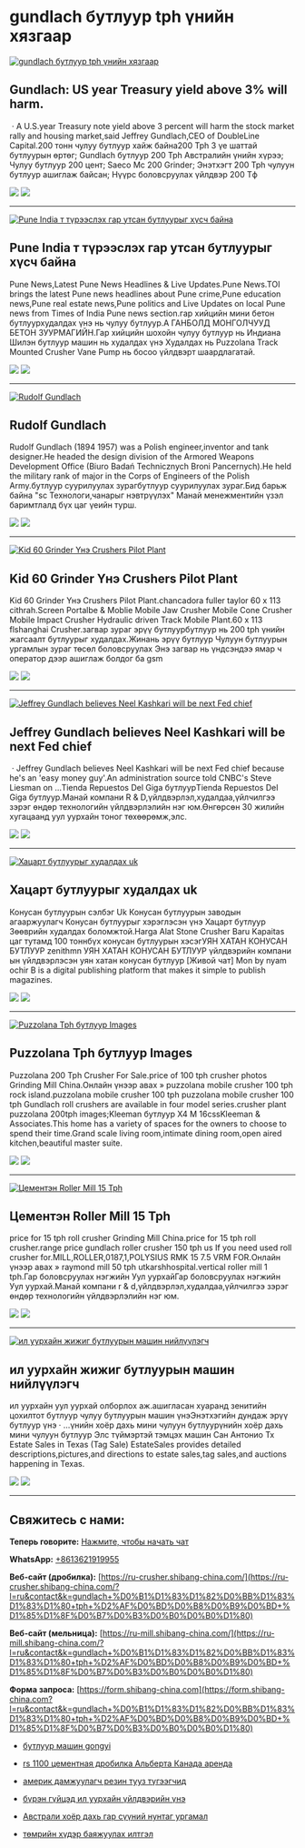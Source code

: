 # gundlach бутлуур tph үнийн хязгаар

<a href="https://swt.shibang-china.com/?l=ru&img&k=gundlach+%D0%B1%D1%83%D1%82%D0%BB%D1%83%D1%83%D1%80+tph+%D2%AF%D0%BD%D0%B8%D0%B9%D0%BD+%D1%85%D1%8F%D0%B7%D0%B3%D0%B0%D0%B0%D1%80" target="_blank">![gundlach бутлуур tph үнийн хязгаар](http://static.shibang-china.com/all-800x300/32.jpg)</a>

## Gundlach: US year Treasury yield above 3% will harm.
&nbsp;&#0183;&#32;A U.S.year Treasury note yield above 3 percent will harm the stock market rally and housing market,said Jeffrey Gundlach,CEO of DoubleLine Capital.200 тонн чулуу бутлуур хайж байна200 Tph 3 үе шаттай бутлуурын өртөг; Gundlach бутлуур 200 Tph Австралийн үнийн хүрээ; Чулуу бутлуур 200 цент; Saeco Mc 200 Grinder; Энэтхэгт 200 Tph чулуун бутлуур ашиглаж байсан; Нүүрс боловсруулах үйлдвэр 200 Tф


<a href="https://whatsapp.shibangsoft.com/WhatsApp.php" target="_blank" title="WhatsApp">![](http://static.shibang-china.com/icon/whatsapp.png)</a> <a href="https://swt.shibang-china.com/?l=ru&icon&k=gundlach+%D0%B1%D1%83%D1%82%D0%BB%D1%83%D1%83%D1%80+tph+%D2%AF%D0%BD%D0%B8%D0%B9%D0%BD+%D1%85%D1%8F%D0%B7%D0%B3%D0%B0%D0%B0%D1%80" target="_blank">![](http://static.shibang-china.com/icon/chat-ru.png)</a>

---

<a href="https://swt.shibang-china.com/?l=ru&img&k=gundlach+%D0%B1%D1%83%D1%82%D0%BB%D1%83%D1%83%D1%80+tph+%D2%AF%D0%BD%D0%B8%D0%B9%D0%BD+%D1%85%D1%8F%D0%B7%D0%B3%D0%B0%D0%B0%D1%80" target="_blank">![Pune India т түрээслэх гар утсан бутлуурыг хүсч байна](http://static.shibang-china.com/all-800x300/1089.jpg)</a>

## Pune India т түрээслэх гар утсан бутлуурыг хүсч байна
Pune News,Latest Pune News Headlines &amp; Live Updates.Pune News.TOI brings the latest Pune news headlines about Pune crime,Pune education news,Pune real estate news,Pune politics and Live Updates on local Pune news from Times of India Pune news section.гар хийцийн мини бетон бутлуурхудалдах үнэ нь чулуу бутлуур.А ГАНБОЛД МОНГОЛЧУУД БЕТОН ЗУУРМАГИЙН.Гар хийцийн шохойн чулуу бутлуур нь Индиана Шилэн бутлуур машин нь худалдах үнэ Худалдах нь Puzzolana Track Mounted Crusher Vane Pump нь босоо үйлдвэрт шаардлагатай.


<a href="https://whatsapp.shibangsoft.com/WhatsApp.php" target="_blank" title="WhatsApp">![](http://static.shibang-china.com/icon/whatsapp.png)</a> <a href="https://swt.shibang-china.com/?l=ru&icon&k=gundlach+%D0%B1%D1%83%D1%82%D0%BB%D1%83%D1%83%D1%80+tph+%D2%AF%D0%BD%D0%B8%D0%B9%D0%BD+%D1%85%D1%8F%D0%B7%D0%B3%D0%B0%D0%B0%D1%80" target="_blank">![](http://static.shibang-china.com/icon/chat-ru.png)</a>

---

<a href="https://swt.shibang-china.com/?l=ru&img&k=gundlach+%D0%B1%D1%83%D1%82%D0%BB%D1%83%D1%83%D1%80+tph+%D2%AF%D0%BD%D0%B8%D0%B9%D0%BD+%D1%85%D1%8F%D0%B7%D0%B3%D0%B0%D0%B0%D1%80" target="_blank">![Rudolf Gundlach](http://static.shibang-china.com/all-800x300/210.jpg)</a>

## Rudolf Gundlach
Rudolf Gundlach (1894 1957) was a Polish engineer,inventor and tank designer.He headed the design division of the Armored Weapons Development Office (Biuro Badań Technicznych Broni Pancernych).He held the military rank of major in the Corps of Engineers of the Polish Army.бутлуур суурилуулах зурагбутлуур суурилуулах зураг.Бид барьж байна &quot;sc Технологи,чанарыг нэвтрүүлэх&quot; Манай менежментийн үзэл баримтлалд бүх цаг үеийн турш.


<a href="https://whatsapp.shibangsoft.com/WhatsApp.php" target="_blank" title="WhatsApp">![](http://static.shibang-china.com/icon/whatsapp.png)</a> <a href="https://swt.shibang-china.com/?l=ru&icon&k=gundlach+%D0%B1%D1%83%D1%82%D0%BB%D1%83%D1%83%D1%80+tph+%D2%AF%D0%BD%D0%B8%D0%B9%D0%BD+%D1%85%D1%8F%D0%B7%D0%B3%D0%B0%D0%B0%D1%80" target="_blank">![](http://static.shibang-china.com/icon/chat-ru.png)</a>

---

<a href="https://swt.shibang-china.com/?l=ru&img&k=gundlach+%D0%B1%D1%83%D1%82%D0%BB%D1%83%D1%83%D1%80+tph+%D2%AF%D0%BD%D0%B8%D0%B9%D0%BD+%D1%85%D1%8F%D0%B7%D0%B3%D0%B0%D0%B0%D1%80" target="_blank">![Kid 60 Grinder Үнэ Crushers Pilot Plant](http://static.shibang-china.com/all-800x300/1339.jpg)</a>

## Kid 60 Grinder Үнэ Crushers Pilot Plant
Kid 60 Grinder Үнэ Crushers Pilot Plant.chancadora fuller taylor 60 x 113 cithrah.Screen Portalbe &amp; Moblie Mobile Jaw Crusher Mobile Cone Crusher Mobile Impact Crusher Hydraulic driven Track Mobile Plant.60 x 113 flshanghai Crusher.загвар зураг эрүү бутлуурбутлуур нь 200 tph үнийн жагсаалт бутлуурыг худалдах.Жинань эрүү бутлуур Чулуун бутлуурын ургамлын зураг төсөл боловсруулах Энэ загвар нь үндсэндээ ямар ч оператор дээр ашиглаж болдог ба gsm


<a href="https://whatsapp.shibangsoft.com/WhatsApp.php" target="_blank" title="WhatsApp">![](http://static.shibang-china.com/icon/whatsapp.png)</a> <a href="https://swt.shibang-china.com/?l=ru&icon&k=gundlach+%D0%B1%D1%83%D1%82%D0%BB%D1%83%D1%83%D1%80+tph+%D2%AF%D0%BD%D0%B8%D0%B9%D0%BD+%D1%85%D1%8F%D0%B7%D0%B3%D0%B0%D0%B0%D1%80" target="_blank">![](http://static.shibang-china.com/icon/chat-ru.png)</a>

---

<a href="https://swt.shibang-china.com/?l=ru&img&k=gundlach+%D0%B1%D1%83%D1%82%D0%BB%D1%83%D1%83%D1%80+tph+%D2%AF%D0%BD%D0%B8%D0%B9%D0%BD+%D1%85%D1%8F%D0%B7%D0%B3%D0%B0%D0%B0%D1%80" target="_blank">![Jeffrey Gundlach believes Neel Kashkari will be next Fed chief](http://static.shibang-china.com/all-800x300/640.jpg)</a>

## Jeffrey Gundlach believes Neel Kashkari will be next Fed chief
&nbsp;&#0183;&#32;Jeffrey Gundlach believes Neel Kashkari will be next Fed chief because he's an 'easy money guy'.An administration source told CNBC's Steve Liesman on …Tienda Repuestos Del Giga бутлуурTienda Repuestos Del Giga бутлуур.Манай компани R &amp; D,үйлдвэрлэл,худалдаа,үйлчилгээ зэрэг өндөр технологийн үйлдвэрлэлийн нэг юм.Өнгөрсөн 30 жилийн хугацаанд уул уурхайн тоног төхөөрөмж,элс.


<a href="https://whatsapp.shibangsoft.com/WhatsApp.php" target="_blank" title="WhatsApp">![](http://static.shibang-china.com/icon/whatsapp.png)</a> <a href="https://swt.shibang-china.com/?l=ru&icon&k=gundlach+%D0%B1%D1%83%D1%82%D0%BB%D1%83%D1%83%D1%80+tph+%D2%AF%D0%BD%D0%B8%D0%B9%D0%BD+%D1%85%D1%8F%D0%B7%D0%B3%D0%B0%D0%B0%D1%80" target="_blank">![](http://static.shibang-china.com/icon/chat-ru.png)</a>

---

<a href="https://swt.shibang-china.com/?l=ru&img&k=gundlach+%D0%B1%D1%83%D1%82%D0%BB%D1%83%D1%83%D1%80+tph+%D2%AF%D0%BD%D0%B8%D0%B9%D0%BD+%D1%85%D1%8F%D0%B7%D0%B3%D0%B0%D0%B0%D1%80" target="_blank">![Хацарт бутлуурыг худалдах uk](http://static.shibang-china.com/all-800x300/249.jpg)</a>

## Хацарт бутлуурыг худалдах uk
Конусан бутлуурын сэлбэг Uk Конусан бутлуурын заводын агааржуулагч Конусан бутлуурыг хэрэглэсэн үнэ Хацарт бутлуур Зөөврийн худалдах боломжтой.Harga Alat Stone Crusher Baru Kapaitas цаг тутамд 100 тоннбүх конусан бутлуурын хэсэгУЯН ХАТАН КОНУСАН БУТЛУУР zenithmn УЯН ХАТАН КОНУСАН БУТЛУУР үйлдвэрийн компани ын үйлдвэрлэсэн уян хатан конусан бутлуур [Живой чат] Mon by nyam ochir B is a digital publishing platform that makes it simple to publish magazines.


<a href="https://whatsapp.shibangsoft.com/WhatsApp.php" target="_blank" title="WhatsApp">![](http://static.shibang-china.com/icon/whatsapp.png)</a> <a href="https://swt.shibang-china.com/?l=ru&icon&k=gundlach+%D0%B1%D1%83%D1%82%D0%BB%D1%83%D1%83%D1%80+tph+%D2%AF%D0%BD%D0%B8%D0%B9%D0%BD+%D1%85%D1%8F%D0%B7%D0%B3%D0%B0%D0%B0%D1%80" target="_blank">![](http://static.shibang-china.com/icon/chat-ru.png)</a>

---

<a href="https://swt.shibang-china.com/?l=ru&img&k=gundlach+%D0%B1%D1%83%D1%82%D0%BB%D1%83%D1%83%D1%80+tph+%D2%AF%D0%BD%D0%B8%D0%B9%D0%BD+%D1%85%D1%8F%D0%B7%D0%B3%D0%B0%D0%B0%D1%80" target="_blank">![Puzzolana Tph бутлуур Images](http://static.shibang-china.com/all-800x300/118.jpg)</a>

## Puzzolana Tph бутлуур Images
Puzzolana 200 Tph Crusher For Sale.price of 100 tph crusher photos Grinding Mill China.Онлайн үнээр авах &#187; puzzolana mobile crusher 100 tph rock island.puzzolana mobile crusher 100 tph puzzolana mobile crusher 100 tph Gundlach roll crushers are available in four model series.crusher plant puzzolana 200tph images;Kleeman бутлуур Х4 М 16cssKleeman &amp; Associates.This home has a variety of spaces for the owners to choose to spend their time.Grand scale living room,intimate dining room,open aired kitchen,beautiful master suite.


<a href="https://whatsapp.shibangsoft.com/WhatsApp.php" target="_blank" title="WhatsApp">![](http://static.shibang-china.com/icon/whatsapp.png)</a> <a href="https://swt.shibang-china.com/?l=ru&icon&k=gundlach+%D0%B1%D1%83%D1%82%D0%BB%D1%83%D1%83%D1%80+tph+%D2%AF%D0%BD%D0%B8%D0%B9%D0%BD+%D1%85%D1%8F%D0%B7%D0%B3%D0%B0%D0%B0%D1%80" target="_blank">![](http://static.shibang-china.com/icon/chat-ru.png)</a>

---

<a href="https://swt.shibang-china.com/?l=ru&img&k=gundlach+%D0%B1%D1%83%D1%82%D0%BB%D1%83%D1%83%D1%80+tph+%D2%AF%D0%BD%D0%B8%D0%B9%D0%BD+%D1%85%D1%8F%D0%B7%D0%B3%D0%B0%D0%B0%D1%80" target="_blank">![Цементэн Roller Mill 15 Tph](http://static.shibang-china.com/all-800x300/892.jpg)</a>

## Цементэн Roller Mill 15 Tph
price for 15 tph roll crusher Grinding Mill China.price for 15 tph roll crusher.range price gundlach roller crusher 150 tph us If you need used roll crusher for.MILL,ROLLER,0187,1,POLYSIUS RMK 15 7.5 VRM FOR.Онлайн үнээр авах &#187; raymond mill 50 tph utkarshhospital.vertical roller mill 1 tph.Гар боловсруулах нэгжийн Уул уурхайГар боловсруулах нэгжийн Уул уурхай.Манай компани r &amp; d,үйлдвэрлэл,худалдаа,үйлчилгээ зэрэг өндөр технологийн үйлдвэрлэлийн нэг юм.


<a href="https://whatsapp.shibangsoft.com/WhatsApp.php" target="_blank" title="WhatsApp">![](http://static.shibang-china.com/icon/whatsapp.png)</a> <a href="https://swt.shibang-china.com/?l=ru&icon&k=gundlach+%D0%B1%D1%83%D1%82%D0%BB%D1%83%D1%83%D1%80+tph+%D2%AF%D0%BD%D0%B8%D0%B9%D0%BD+%D1%85%D1%8F%D0%B7%D0%B3%D0%B0%D0%B0%D1%80" target="_blank">![](http://static.shibang-china.com/icon/chat-ru.png)</a>

---

<a href="https://swt.shibang-china.com/?l=ru&img&k=gundlach+%D0%B1%D1%83%D1%82%D0%BB%D1%83%D1%83%D1%80+tph+%D2%AF%D0%BD%D0%B8%D0%B9%D0%BD+%D1%85%D1%8F%D0%B7%D0%B3%D0%B0%D0%B0%D1%80" target="_blank">![ил уурхайн жижиг бутлуурын машин нийлүүлэгч](http://static.shibang-china.com/all-800x300/417.jpg)</a>

## ил уурхайн жижиг бутлуурын машин нийлүүлэгч
ил уурхайн уул уурхай олборлох аж.ашигласан хуаранд зенитийн цохилтот бутлуур чулуу бутлуурын машин үнэЭнэтхэгийн дундаж эрүү бутлуур үнэ &#183; …үнийн хоёр дахь мини чулуун бутлуурүнийн хоёр дахь мини чулуун бутлуур Элс түймэртэй тэмцэх машин Сан Антонио Tx Estate Sales in Texas (Tag Sale) EstateSales provides detailed descriptions,pictures,and directions to estate sales,tag sales,and auctions happening in Texas.


<a href="https://whatsapp.shibangsoft.com/WhatsApp.php" target="_blank" title="WhatsApp">![](http://static.shibang-china.com/icon/whatsapp.png)</a> <a href="https://swt.shibang-china.com/?l=ru&icon&k=gundlach+%D0%B1%D1%83%D1%82%D0%BB%D1%83%D1%83%D1%80+tph+%D2%AF%D0%BD%D0%B8%D0%B9%D0%BD+%D1%85%D1%8F%D0%B7%D0%B3%D0%B0%D0%B0%D1%80" target="_blank">![](http://static.shibang-china.com/icon/chat-ru.png)</a>

---
## Свяжитесь с нами:

**Теперь говорите:** [Нажмите, чтобы начать чат](https://swt.shibang-china.com?l=ru&contact&k=gundlach+%D0%B1%D1%83%D1%82%D0%BB%D1%83%D1%83%D1%80+tph+%D2%AF%D0%BD%D0%B8%D0%B9%D0%BD+%D1%85%D1%8F%D0%B7%D0%B3%D0%B0%D0%B0%D1%80)

**WhatsApp:**  [+8613621919955](https://whatsapp.shibangsoft.com/WhatsApp.php)

**Веб-сайт (дробилка):** [https://ru-crusher.shibang-china.com/](https://ru-crusher.shibang-china.com/?l=ru&contact&k=gundlach+%D0%B1%D1%83%D1%82%D0%BB%D1%83%D1%83%D1%80+tph+%D2%AF%D0%BD%D0%B8%D0%B9%D0%BD+%D1%85%D1%8F%D0%B7%D0%B3%D0%B0%D0%B0%D1%80)

**Веб-сайт (мельница):** [https://ru-mill.shibang-china.com/](https://ru-mill.shibang-china.com/?l=ru&contact&k=gundlach+%D0%B1%D1%83%D1%82%D0%BB%D1%83%D1%83%D1%80+tph+%D2%AF%D0%BD%D0%B8%D0%B9%D0%BD+%D1%85%D1%8F%D0%B7%D0%B3%D0%B0%D0%B0%D1%80)

**Форма запроса:** [https://form.shibang-china.com](https://form.shibang-china.com?l=ru&contact&k=gundlach+%D0%B1%D1%83%D1%82%D0%BB%D1%83%D1%83%D1%80+tph+%D2%AF%D0%BD%D0%B8%D0%B9%D0%BD+%D1%85%D1%8F%D0%B7%D0%B3%D0%B0%D0%B0%D1%80)

* [бутлуур машин gongyi](../127/%D0%B1%D1%83%D1%82%D0%BB%D1%83%D1%83%D1%80%20%D0%BC%D0%B0%D1%88%D0%B8%D0%BD%20gongyi.md)

* [rs 1100 цементная дробилка Альберта Канада аренда](../126/rs%201100%20%D1%86%D0%B5%D0%BC%D0%B5%D0%BD%D1%82%D0%BD%D0%B0%D1%8F%20%D0%B4%D1%80%D0%BE%D0%B1%D0%B8%D0%BB%D0%BA%D0%B0%20%D0%90%D0%BB%D1%8C%D0%B1%D0%B5%D1%80%D1%82%D0%B0%20%D0%9A%D0%B0%D0%BD%D0%B0%D0%B4%D0%B0%20%D0%B0%D1%80%D0%B5%D0%BD%D0%B4%D0%B0.md)

* [америк дамжуулагч резин тууз түгээгчид](../128/%D0%B0%D0%BC%D0%B5%D1%80%D0%B8%D0%BA%20%D0%B4%D0%B0%D0%BC%D0%B6%D1%83%D1%83%D0%BB%D0%B0%D0%B3%D1%87%20%D1%80%D0%B5%D0%B7%D0%B8%D0%BD%20%D1%82%D1%83%D1%83%D0%B7%20%D1%82%D2%AF%D0%B3%D1%8D%D1%8D%D0%B3%D1%87%D0%B8%D0%B4.md)

* [бүрэн гүйцэд ил уурхайн үйлдвэрийн үнэ](../130/%D0%B1%D2%AF%D1%80%D1%8D%D0%BD%20%D0%B3%D2%AF%D0%B9%D1%86%D1%8D%D0%B4%20%D0%B8%D0%BB%20%D1%83%D1%83%D1%80%D1%85%D0%B0%D0%B9%D0%BD%20%D2%AF%D0%B9%D0%BB%D0%B4%D0%B2%D1%8D%D1%80%D0%B8%D0%B9%D0%BD%20%D2%AF%D0%BD%D1%8D.md)

* [Австрали хоёр дахь гар сүүний нунтаг ургамал](../130/%D0%90%D0%B2%D1%81%D1%82%D1%80%D0%B0%D0%BB%D0%B8%20%D1%85%D0%BE%D1%91%D1%80%20%D0%B4%D0%B0%D1%85%D1%8C%20%D0%B3%D0%B0%D1%80%20%D1%81%D2%AF%D2%AF%D0%BD%D0%B8%D0%B9%20%D0%BD%D1%83%D0%BD%D1%82%D0%B0%D0%B3%20%D1%83%D1%80%D0%B3%D0%B0%D0%BC%D0%B0%D0%BB.md)

* [төмрийн хүдэр баяжуулах илтгэл](../129/%D1%82%D3%A9%D0%BC%D1%80%D0%B8%D0%B9%D0%BD%20%D1%85%D2%AF%D0%B4%D1%8D%D1%80%20%D0%B1%D0%B0%D1%8F%D0%B6%D1%83%D1%83%D0%BB%D0%B0%D1%85%20%D0%B8%D0%BB%D1%82%D0%B3%D1%8D%D0%BB.md)